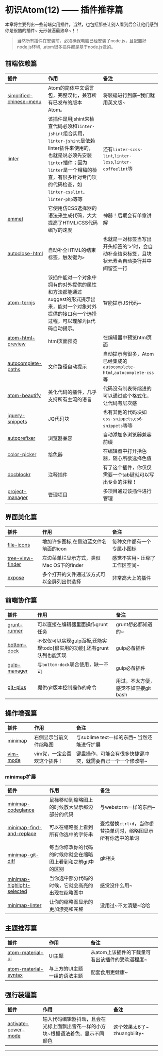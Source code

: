 # 初识Atom(12) —— 插件推荐篇
本章将主要列出一些前端实用插件，当然，也包括那些让别人看到后会让他们感到你是很酷的插件~ 无形装逼最致命~！！

> 当然所有插件在安装前，必须确保电脑已经安装了node.js，且配置好node.js环境, .atom很多插件都是基于node.js做的。

## 前端依赖篇

| 插件 | 作用 | 备注 |
| :----- | :---- | :----- |
| [simplified-chinese-menu][1] | Atom的简体中文语言包，完整汉化，兼容所有已发布的版本Atom。 | 将装逼进行到底~我们就用英文版~ |
| [linter][2] | 该插件是用jshint来检查代码必须和`linter-jshint`组合实用，`linter-jshint`是依赖linter插件来使用的，也就是说必须先安装`linter`插件；因为`linter`是一个粗糙的检查，有很多针对专门项的代码检查，如`linter-csslint`、`linter-php`等等 | 还有`linter-scss-lint`,`linter-less`,`linter-coffeelint`等 |
| [emmet][3] | 它使用仿CSS选择器的语法来生成代码，大大提高了HTML/CSS代码编写的速度 | 神器！后期会有单章讲解 |
| [autoclose-html][4] | 自动补全HTML的结束标签，触发键为`>` | 也就是一对标签当写出开头标签的'>'时，会自动补全结束标签，且块状元素会自动换行并中间留空一行 |
| [atom-ternjs][5] | 该插件能对一个对象中拥有的对外提供的属性和方法都能通过suggest的形式提示出来，能对一个对象对外提供的接口有一个选择过程，可以理解为js代码自动提示。 | 智能提示JS代码~ |
| [atom-html-preview][6] | html页面预览 | 在编辑器中预览html页面 |
| [autocomplete-paths][7] | 文件路径自动提示 | 自动提示有很多，Atom已经集成的`autocomplete-html`,`autocomplete-css`等 |
| [atom-beautify][8] | 美化代码的插件，几乎支持所有主流的语言 | 代码没有制表符缩进的可以通过这个格式化，让代码有层次感 |
| [jquery-snippets][9] | JQ代码块 | 也有其他的代码块如`css-snippets`,`es6-snippets`等等 |
| [autoprefixer][10] | 浏览器兼容 | 自动添加多浏览器兼容前缀 |
| [color-picker][11] | 拾色器 | 在编辑器中打开拾色器，随心所欲选择色值 |
| [docblockr][12] | 注释插件 | 有了这个插件，你仅仅需要一个tab键就可以写出专业的注释！ |
| [project-manager][13] | 管理项目 | 多项目通过该插件进行管理 |

## 界面美化篇

| 插件 | 作用 | 备注 |
| :----- | :---- | :----- |
| [file-icons][14] | 增加许多图标,在侧边蓝文件名前面的icon | 每种文件都有一个专属小图标 |
| [tree-view-finder][15] | 左边菜单栏显示方式，类似Mac OS下的finder | 感觉不实用~ 压缩了工作区空间~ |
| [expose][16] | 多个打开的文件通过该方式可以全屏列出供选择 | 非常高大上的插件 |

## 前端协作篇

| 插件 | 作用 | 备注 |
| :----- | :---- | :----- |
| [grunt-runner][17] | 可以直接在编辑器里面操作grunt任务 | grunt想必都知道的~ |
| [bottom-dock][18] | 不仅仅可以实现gulp面板,还能实现todo[很实用的功能],还有grunt队列也能实现 | gulp必备插件 |
| [gulp-manager][19] | 与`bottom-dock`联合使用，缺一不可 | gulp必备插件 |
| [git-plus][20] | 提供git版本控制操作的命令 | 用过，不太方便，感觉不如直接git bash |

## 操作增强篇

| 插件 | 作用 | 备注 |
| :----- | :---- | :----- |
| [minimap][21] | 右侧显示当前文件缩略图 | 与sublime text一样的东西~ 当然还能进行扩展 |
| [vim-mode][22] | vim党，一定会喜欢这个插件！ | 键盘操作，可能会有很多快捷键冲突，就需要自己一个一个修改啦~ |

### minimap扩展

| 插件 | 作用 | 备注 |
| :----- | :---- | :----- |
| [minimap-codeglance][23] | 鼠标移动到缩略图上的时候放大显示那边部分的代码 | 与webstorm一样的东西~ |
| [minimap-find-and-replace][24] | 可以在缩略图上看到所有你选中的字符串 | 查找替换`ctrl+d`，当你想替换单词时，缩略图显示所有你选中的单词 |
| [minimap-git-diff][25] | 每当你修改你的代码的时候你就会在缩略图上看到和之前git中的区别 | git相关 |
| [minimap-highlight-selected][26] | 当你选中部分代码的时候，它就会高亮的出现在缩略图中 | 感觉没什么用~ |
| [minimap-linter][27] | 让你的缩略图显示的更加漂亮和完整 | 没用过~不太清楚~哈哈 |

## 主题推荐篇

| 插件 | 作用 | 备注 |
| :----- | :---- | :----- |
| [atom-material-ui][28] | UI主题 | 从atom上该插件的下载量可看出该插件的受欢迎程度~ |
| [atom-material-syntax][29] | 与上方的UI主题一组的语法主题 | 配套食用更健康~ |

## 强行装逼篇

| 插件 | 作用 | 备注 |
| :----- | :---- | :----- |
| [activate-power-mode][30] | 输入代码编辑器抖动，且会在光标上面飘出雪花一样的小方块~根据语法着色，显示不同颜色 | 这个效果太6了~ zhuangbility~ |


***

[1]:https://atom.io/packages/simplified-chinese-menu "simplified-chinese-menu"
[2]:https://atom.io/packages/linter "linter"
[3]:https://atom.io/packages/emmet "emmet"
[4]:https://atom.io/packages/autoclose-html "autoclose-html"
[5]:https://atom.io/packages/atom-ternjs "atom-ternjs"
[6]:https://atom.io/packages/atom-html-preview "atom-html-preview"
[7]:https://atom.io/packages/autocomplete-paths "autocomplete-paths"
[8]:https://atom.io/packages/atom-beautify "atom-beautify"
[9]:https://atom.io/packages/jquery-snippets "jquery-snippets"
[10]:https://atom.io/packages/autoprefixer "autoprefixer"
[11]:https://atom.io/packages/color-picker "color-picker"
[12]:https://atom.io/packages/docblockr "docblockr"
[13]:https://atom.io/packages/project-manager "project-manager"
[14]:https://atom.io/packages/file-icons "file-icons"
[15]:https://atom.io/packages/tree-view-finder "tree-view-finder"
[16]:https://atom.io/packages/expose "expose"
[17]:https://atom.io/packages/grunt-runner "grunt-runner"
[18]:https://atom.io/packages/bottom-dock "bottom-dock"
[19]:https://atom.io/packages/gulp-manager "gulp-manager"
[20]:https://atom.io/packages/git-plus "git-plus"
[21]:https://atom.io/packages/minimap "minimap"
[22]:https://atom.io/packages/vim-mode "vim-mode"
[23]:https://atom.io/packages/minimap-codeglance "minimap-codeglance"
[24]:https://atom.io/packages/minimap-find-and-replace "minimap-find-and-replace"
[25]:https://atom.io/packages/minimap-git-diff "minimap-git-diff"
[26]:https://atom.io/packages/minimap-highlight-selected "minimap-highlight-selected"
[27]:https://atom.io/packages/minimap-linter "minimap-linter"
[28]:https://atom.io/packages/atom-material-ui "atom-material-ui"
[29]:https://atom.io/packages/atom-material-syntax "atom-material-syntax"
[30]:https://atom.io/packages/activate-power-mode "activate-power-mode"
